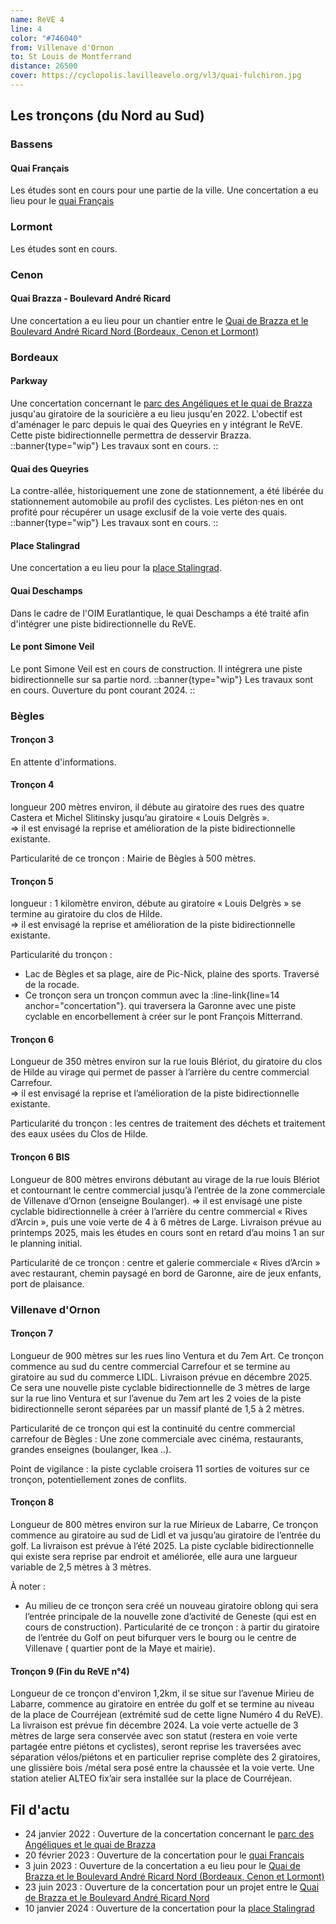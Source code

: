 ```yaml
---
name: ReVE 4
line: 4
color: "#746040"
from: Villenave d'Ornon
to: St Louis de Montferrand
distance: 26500
cover: https://cyclopolis.lavilleavelo.org/vl3/quai-fulchiron.jpg
---
```


## Les tronçons (du Nord au Sud)

### Bassens
#### Quai Français
Les études sont en cours pour une partie de la ville.
Une concertation a eu lieu pour le [quai Français](https://participation.bordeaux-metropole.fr/participation/realisation-dun-amenagement-en-faveur-des-transports-et-des-modes-actifs-commune-de)

### Lormont
Les études sont en cours.

### Cenon
#### Quai Brazza - Boulevard André Ricard
Une concertation a eu lieu pour un chantier entre le [Quai de Brazza et le Boulevard André Ricard Nord (Bordeaux, Cenon et Lormont)](https://participation.bordeaux-metropole.fr/participation/amenagement-en-faveur-des-transports-en-commun-et-des-modes-actifs-entre-le-quai-de)

### Bordeaux 

#### Parkway
Une concertation concernant le [parc des Angéliques et le quai de Brazza](https://participation.bordeaux-metropole.fr/participation/requalification-des-quais-rive-droite-de-bordeaux#:~:text=La%20concertation%20a%20%C3%A9t%C3%A9%20ouverte,24%20novembre%202022%20par%20d%C3%A9lib%C3%A9ration.)
jusqu'au giratoire de la souricière a eu lieu jusqu'en 2022.
L'obectif est d'aménager le parc depuis le quai des Queyries en y intégrant le ReVE.
Cette piste bidirectionnelle permettra de desservir Brazza.
::banner{type="wip"}
Les travaux sont en cours.
::

#### Quai des Queyries
La contre-allée, historiquement une zone de stationnement, a été libérée du stationnement automobile au profil des cyclistes.
Les piéton·nes en ont profité pour récupérer un usage exclusif de la voie verte des quais.
::banner{type="wip"}
Les travaux sont en cours.
::

#### Place Stalingrad
Une concertation a eu lieu pour la [place Stalingrad](https://participation.bordeaux-metropole.fr/participation/reamenagement-de-la-place-stalingrad-bordeaux).

#### Quai Deschamps
Dans le cadre de l'OIM Euratlantique, le quai Deschamps a été traité afin d'intégrer une piste bidirectionnelle du ReVE.

#### Le pont Simone Veil
Le pont Simone Veil est en cours de construction. Il intégrera une piste bidirectionnelle sur sa partie nord.
::banner{type="wip"}
Les travaux sont en cours. Ouverture du pont courant 2024.
::

### Bègles

#### Tronçon 3
En attente d'informations.

#### Tronçon 4
longueur 200 mètres environ, il débute au giratoire des rues des quatre Castera et Michel Slitinsky jusqu’au giratoire « Louis Delgrès ».<br>
=> il est envisagé la reprise et amélioration de la piste bidirectionnelle existante.

Particularité de ce tronçon : Mairie de Bègles à 500 mètres.

#### Tronçon 5
longueur : 1 kilomètre environ, débute au giratoire « Louis Delgrès » se termine au giratoire du clos de Hilde.<br>
=>  il est envisagé la reprise et amélioration de la piste bidirectionnelle existante.

Particularité du tronçon :
- Lac de Bègles et sa plage, aire de Pic-Nick, plaine des sports. Traversé de la rocade.
- Ce tronçon sera un tronçon commun avec la :line-link{line=14 anchor="concertation"}. qui traversera la Garonne avec une piste cyclable en encorbellement à créer sur le pont François Mitterrand.

#### Tronçon 6
Longueur de 350 mètres environ sur la rue louis Blériot, du giratoire du clos de Hilde au virage qui permet de passer à l’arrière du centre commercial Carrefour.<br>
=>  il est envisagé la reprise et l’amélioration de la piste bidirectionnelle existante.

Particularité du tronçon : les centres de traitement des déchets et traitement des eaux usées du Clos de Hilde.

#### Tronçon 6 BIS
Longueur de 800 mètres environs débutant au virage de la rue louis Blériot et contournant le centre commercial jusqu’à l’entrée de la zone commerciale de Villenave d’Ornon (enseigne Boulanger).
=> il est envisagé une piste cyclable bidirectionnelle à créer à l’arrière du centre commercial «&nbsp;Rives d’Arcin », puis une voie verte de 4 à 6 mètres de Large.
Livraison prévue au printemps 2025, mais les études en cours sont en retard d’au moins 1 an sur le planning initial.

Particularité de ce tronçon : centre et galerie commerciale « Rives d’Arcin » avec restaurant, chemin paysagé en bord de Garonne, aire de jeux enfants, port de plaisance.

### Villenave d'Ornon

#### Tronçon 7
Longueur de 900 mètres sur les rues lino Ventura et du 7em Art.
Ce tronçon commence au sud du centre commercial Carrefour et se termine au giratoire au sud du commerce LIDL.
Livraison prévue en décembre 2025.
Ce sera une nouvelle piste cyclable bidirectionnelle de 3 mètres de large sur la rue lino Ventura
et sur l’avenue du 7em art les 2 voies de la piste bidirectionnelle seront séparées par un massif planté de 1,5 à 2 mètres.

Particularité de ce tronçon qui est la continuité du centre commercial carrefour de Bègles : Une zone commerciale avec cinéma, restaurants, grandes enseignes (boulanger, Ikea ..).

Point de vigilance : la piste cyclable croisera 11 sorties de voitures sur ce tronçon, potentiellement zones de conflits.

#### Tronçon 8
Longueur de 800 mètres environ sur la rue Mirieux de Labarre, Ce tronçon commence au giratoire au sud de Lidl et va jusqu’au giratoire de l’entrée du golf.
La livraison est prévue à l’été 2025.
La piste cyclable bidirectionnelle qui existe sera reprise par endroit et améliorée, elle aura une largueur variable de 2,5 mètres à 3 mètres.

À noter :

- Au milieu de ce tronçon sera créé un nouveau giratoire oblong qui sera l’entrée principale de la nouvelle zone d’activité de Geneste (qui est en cours de construction).
Particularité de ce tronçon : à partir du giratoire de l’entrée du Golf on peut bifurquer vers le bourg ou le centre de Villenave ( quartier pont de la Maye et mairie).

#### Tronçon 9 (Fin du ReVE n°4)
Longueur de ce tronçon d'environ 1,2km, il se situe sur l’avenue Mirieu de Labarre, commence au giratoire en entrée du golf et se termine au niveau de
la place de Courréjean (extrémité sud de cette ligne Numéro 4 du ReVE).
La livraison est prévue fin décembre 2024.
La voie verte actuelle de 3 mètres de large sera conservée avec son statut (restera en voie verte partagée entre piétons et cyclistes), seront reprise les traversées avec séparation vélos/piétons et en particulier reprise complète des 2 giratoires, une glissière bois /métal sera posé entre la chaussée et la voie verte.
Une station atelier ALTEO fix’air sera installée sur la place de Courréjean.

## Fil d'actu

- 24 janvier 2022 : Ouverture de la concertation concernant le [parc des Angéliques et le quai de Brazza](https://participation.bordeaux-metropole.fr/participation/requalification-des-quais-rive-droite-de-bordeaux#:~:text=La%20concertation%20a%20%C3%A9t%C3%A9%20ouverte,24%20novembre%202022%20par%20d%C3%A9lib%C3%A9ration.)
- 20 février 2023 : Ouverture de la concertation pour le [quai Français](https://participation.bordeaux-metropole.fr/participation/realisation-dun-amenagement-en-faveur-des-transports-et-des-modes-actifs-commune-de)
- 3 juin 2023 : Ouverture de la concertation a eu lieu pour le [Quai de Brazza et le Boulevard André Ricard Nord (Bordeaux, Cenon et Lormont)](https://participation.bordeaux-metropole.fr/participation/amenagement-en-faveur-des-transports-en-commun-et-des-modes-actifs-entre-le-quai-de)
- 23 juin 2023 : Ouverture de la concertation pour un projet entre le [Quai de Brazza et le Boulevard André Ricard Nord](https://participation.bordeaux-metropole.fr/participation/amenagement-en-faveur-des-transports-en-commun-et-des-modes-actifs-entre-le-quai-de)
- 10 janvier 2024 : Ouverture de la concertation pour la [place Stalingrad](https://participation.bordeaux-metropole.fr/participation/reamenagement-de-la-place-stalingrad-bordeaux) 